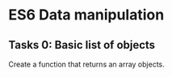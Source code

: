 # ES6 Data manipulation

## Tasks 0: Basic list of objects

Create a function that returns an array objects.


